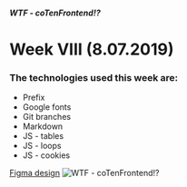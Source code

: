 ##### WTF - coTenFrontend!?
# Week VIII (8.07.2019) 



### The technologies used this week are:
* Prefix
* Google fonts
* Git branches
* Markdown
* JS - tables
* JS - loops
* JS - cookies

[Figma design](https://www.figma.com/file/q2ben5erKdPiPtsvOeNYDb/Product-Design-Kit-1.0-3.12.2018)
![WTF - coTenFrontend!?](https://edu.devstyle.pl/wp-content/uploads/2019/03/wtf-wpidea.png) 
